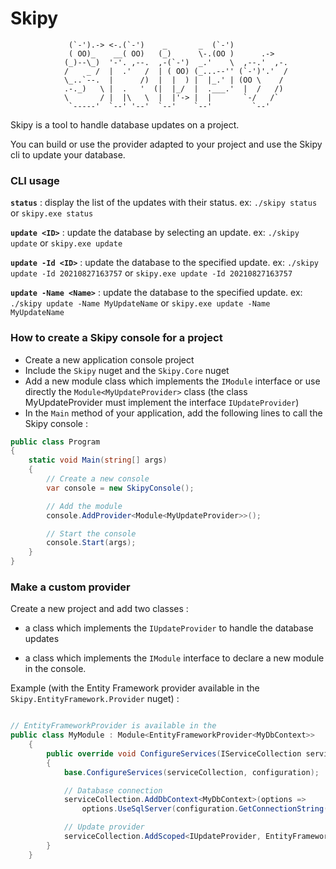 # Skipy

                 (`-').-> <-.(`-')    _       _  (`-')            
                 ( OO)_    __( OO)   (_)      \-.(OO )      .->   
                (_)--\_)  '-'. ,--.  ,-(`-')  _.'    \  ,--.'  ,-.
                /    _ /  |  .'   /  | ( OO) (_...--'' (`-')'.'  /
                \_..`--.  |      /)  |  |  ) |  |_.' | (OO \    / 
                .-._)   \ |  .   '  (|  |_/  |  .___.'  |  /   /) 
                \       / |  |\   \  |  |'-> |  |       `-/   /`  
                 `-----'  `--' '--'  `--'    `--'         `--'   

Skipy is a tool to handle database updates on a project.

You can build or use the provider adapted to your project and use the Skipy cli to update your database.

### CLI usage


**`status`** : display the list of the updates with their status. ex: `./skipy status` or `skipy.exe status`

**`update <ID>`** : update the database by selecting an update. ex: `./skipy update` or `skipy.exe update`

**`update -Id <ID>`** : update the database to the specified update. ex: `./skipy update -Id 20210827163757` or `skipy.exe update -Id 20210827163757`

**`update -Name <Name>`** : update the database to the specified update. ex: `./skipy update -Name MyUpdateName` or `skipy.exe update -Name MyUpdateName`

### How to create a Skipy console for a project


- Create a new application console project
- Include the `Skipy` nuget and the `Skipy.Core` nuget
- Add a new module class which implements the `IModule` interface or use directly the `Module<MyUpdateProvider>` class (the class MyUpdateProvider must implement the interface `IUpdateProvider`)
- In the `Main` method of your application, add the following lines to call the Skipy console :

```C#
public class Program
{
    static void Main(string[] args)
    {
        // Create a new console
        var console = new SkipyConsole();

        // Add the module
        console.AddProvider<Module<MyUpdateProvider>>();

        // Start the console
        console.Start(args);
    }
}
```

### Make a custom provider


Create a new project and add two classes :

- a class which implements the `IUpdateProvider` to handle the database updates

- a class which implements the `IModule` interface to declare a new module in the console. 

Example (with the Entity Framework provider available in the `Skipy.EntityFramework.Provider` nuget) :

```C#

// EntityFrameworkProvider is available in the 
public class MyModule : Module<EntityFrameworkProvider<MyDbContext>>
    {
        public override void ConfigureServices(IServiceCollection serviceCollection, IConfiguration configuration)
        {
            base.ConfigureServices(serviceCollection, configuration);

            // Database connection
            serviceCollection.AddDbContext<MyDbContext>(options =>
                options.UseSqlServer(configuration.GetConnectionString("DefaultConnection")));

            // Update provider
            serviceCollection.AddScoped<IUpdateProvider, EntityFrameworkProvider<MyDbContext>>();
        }
    }
```
